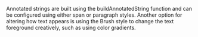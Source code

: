 Annotated strings are built using the buildAnnotatedString function
and can be configured using either span or paragraph
styles. Another option for altering how text appears is using
the Brush style to change the text foreground creatively,
such as using color gradients.

